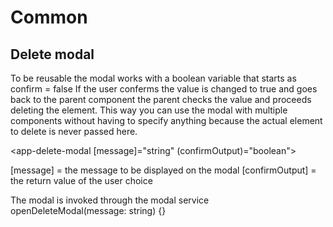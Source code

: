 # Common
## Delete modal

To be reusable the modal works with a boolean variable that starts as confirm = false
If the user conferms the value is changed to true and goes back to the parent component the parent checks the value and proceeds deleting the element.
This way you can use the modal with multiple components without having to specify anything because the actual element to delete is never passed here.

<app-delete-modal [message]="string" (confirmOutput)="boolean"></app-delete-modal>

[message] = the message to be displayed on the modal
[confirmOutput] = the return value of the user choice

The modal is invoked through the modal service
openDeleteModal(message: string) {}